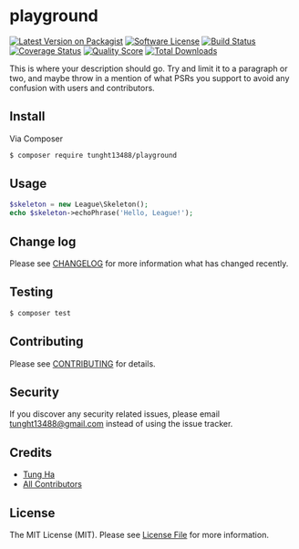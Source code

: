 # playground

[![Latest Version on Packagist][ico-version]][link-packagist]
[![Software License][ico-license]](LICENSE.md)
[![Build Status][ico-travis]][link-travis]
[![Coverage Status][ico-scrutinizer]][link-scrutinizer]
[![Quality Score][ico-code-quality]][link-code-quality]
[![Total Downloads][ico-downloads]][link-downloads]

This is where your description should go. Try and limit it to a paragraph or two, and maybe throw in a mention of what
PSRs you support to avoid any confusion with users and contributors.

## Install

Via Composer

``` bash
$ composer require tunght13488/playground
```

## Usage

``` php
$skeleton = new League\Skeleton();
echo $skeleton->echoPhrase('Hello, League!');
```

## Change log

Please see [CHANGELOG](CHANGELOG.md) for more information what has changed recently.

## Testing

``` bash
$ composer test
```

## Contributing

Please see [CONTRIBUTING](CONTRIBUTING.md) for details.

## Security

If you discover any security related issues, please email tunght13488@gmail.com instead of using the issue tracker.

## Credits

- [Tung Ha][link-author]
- [All Contributors][link-contributors]

## License

The MIT License (MIT). Please see [License File](LICENSE.md) for more information.

[ico-version]: https://img.shields.io/packagist/v/tunght13488/playground.svg?style=flat-square
[ico-license]: https://img.shields.io/badge/license-MIT-brightgreen.svg?style=flat-square
[ico-travis]: https://img.shields.io/travis/tunght13488/playground/master.svg?style=flat-square
[ico-scrutinizer]: https://img.shields.io/scrutinizer/coverage/g/tunght13488/playground.svg?style=flat-square
[ico-code-quality]: https://img.shields.io/scrutinizer/g/tunght13488/playground.svg?style=flat-square
[ico-downloads]: https://img.shields.io/packagist/dt/tunght13488/playground.svg?style=flat-square

[link-packagist]: https://packagist.org/packages/tunght13488/playground
[link-travis]: https://travis-ci.org/tunght13488/playground
[link-scrutinizer]: https://scrutinizer-ci.com/g/tunght13488/playground/code-structure
[link-code-quality]: https://scrutinizer-ci.com/g/tunght13488/playground
[link-downloads]: https://packagist.org/packages/tunght13488/playground
[link-author]: https://github.com/tunght13488
[link-contributors]: ../../contributors
